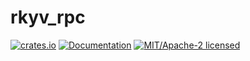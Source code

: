 rkyv_rpc
========

[![crates.io](https://img.shields.io/crates/v/rkyv_rpc.svg)](https://crates.io/crates/rkyv_rpc)
[![Documentation](https://docs.rs/rkyv_rpc/badge.svg)](https://docs.rs/rkyv_rpc)
[![MIT/Apache-2 licensed](https://img.shields.io/crates/l/rkyv_rpc.svg)](./LICENSE-Apache)